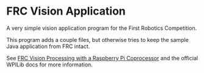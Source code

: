 # FRC Vision Application

A very simple vision application program for the First Robotics Competition.

This program adds a couple files, but otherwise tries to keep the sample Java application from FRC intact.

See [FRC Vision Processing with a Raspberry Pi Coprocessor](https://willhaley.com/blog/frc-vision-coprocessor/) and the official WPILib docs for more information.


